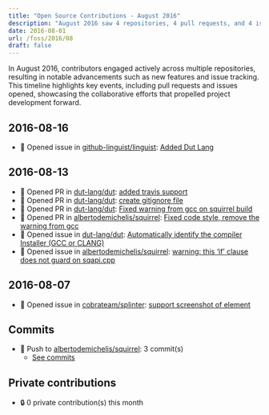 ```yaml
---
title: "Open Source Contributions - August 2016"
description: "August 2016 saw 4 repositories, 4 pull requests, and 4 issues, marking a productive month with significant contributions and enhancements."
date: 2016-08-01
url: /foss/2016/08
draft: false
---
```


In August 2016, contributors engaged actively across multiple repositories, resulting in notable advancements such as new features and issue tracking. This timeline highlights key events, including pull requests and issues opened, showcasing the collaborative efforts that propelled project development forward.

## 2016-08-16

- 🐛 Opened issue in [github-linguist/linguist](https://github.com/github-linguist/linguist): [Added Dut Lang](https://github.com/github-linguist/linguist/issues/3155)

## 2016-08-13

- 🔀 Opened PR in [dut-lang/dut](https://github.com/dut-lang/dut): [added travis support](https://github.com/dut-lang/dut/pull/3)
- 🔀 Opened PR in [dut-lang/dut](https://github.com/dut-lang/dut): [create gitignore file](https://github.com/dut-lang/dut/pull/2)
- 🔀 Opened PR in [dut-lang/dut](https://github.com/dut-lang/dut): [Fixed warning from gcc on squirrel build](https://github.com/dut-lang/dut/pull/1)
- 🔀 Opened PR in [albertodemichelis/squirrel](https://github.com/albertodemichelis/squirrel): [Fixed code style, remove the warning from gcc](https://github.com/albertodemichelis/squirrel/pull/70)
- 🐛 Opened issue in [dut-lang/dut](https://github.com/dut-lang/dut): [Automatically identify the compiler Installer (GCC or CLANG)](https://github.com/dut-lang/dut/issues/4)
- 🐛 Opened issue in [albertodemichelis/squirrel](https://github.com/albertodemichelis/squirrel): [warning: this ‘if’ clause does not guard on sqapi.cpp](https://github.com/albertodemichelis/squirrel/issues/69)

## 2016-08-07

- 🐛 Opened issue in [cobrateam/splinter](https://github.com/cobrateam/splinter): [support screenshot of element](https://github.com/cobrateam/splinter/issues/500)

## Commits

- 🔨 Push to [albertodemichelis/squirrel](https://github.com/albertodemichelis/squirrel): 3 commit(s)
  - [See commits](https://github.com/albertodemichelis/squirrel/commits?author=avelino&since=2016-08-01T00:00:00Z&until=2016-08-31T23:59:59Z)

## Private contributions

- 🔒 0 private contribution(s) this month

